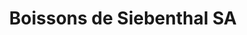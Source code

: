 ---
title: "Boissons de Siebenthal SA"
url: /yverdon-les-bains/boissons-de-siebenthal-sa/
shop: Getränke
---